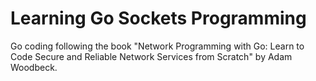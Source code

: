 # Learning Go Sockets Programming

Go coding following the book "Network Programming with Go: Learn to Code Secure and Reliable Network Services from Scratch" by Adam Woodbeck.
